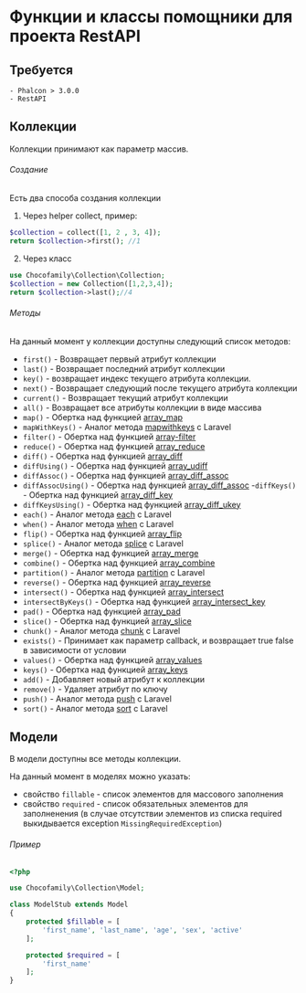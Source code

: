 # Функции и классы помощники для проекта RestAPI

## Требуется
    - Phalcon > 3.0.0
    - RestAPI

## Коллекции

Коллекции принимают как параметр массив.

###### Cоздание


Есть два способа создания коллекции
1. Через helper сollect, пример:
```php
$collection = collect([1, 2 , 3, 4]);
return $collection->first(); //1
```
2. Через класс
```php
use Chocofamily\Collection\Collection;
$collection = new Collection([1,2,3,4]);
return $collection->last();//4
```

###### Методы

На данный момент у коллекции доступны следующий список методов:
- `first()` - Возвращает первый атрибут коллекции
- `last()` - Возвращает последний атрибут коллекции
- `key()` - возвращает индекс текущего атрибута коллекции.
- `next()` - Возвращает следующий после текущего атрибута коллекции
- `current()`  - Возвращает текущий атрибут коллекции
- `all()` - Возвращает все атрибуты коллекции в виде массива
- `map()` - Обертка над функцией [array_map](http://php.net/manual/ru/function.array-map.php "array_map") 
- `mapWithKeys()` - Аналог метода [mapwithkeys](https://laravel.com/docs/5.7/collections#method-mapwithkeys "mapwithkeys") c Laravel
- `filter()` - Обертка над функцией [array-filter](http://php.net/manual/ru/function.array-filter.php "array-filter")
- `reduce()`  - Обертка над функцией [array_reduce](http://php.net/manual/ru/function.array-reduce.php "array_reduce")
- `diff()` - Обертка над функцией [array_diff](http://php.net/manual/ru/function.array-diff.php "array_diff")
- `diffUsing()` - Обертка над функцией [array_udiff](http://php.net/manual/ru/function.array-udiff.php "array_udiff")
- `diffAssoc()` - Обертка над функцией [array_diff_assoc](http://php.net/manual/ru/function.array-diff-assoc.php "array_diff_assoc")
- `diffAssocUsing()` - Обертка над функцией [array_diff_assoc](http://php.net/manual/ru/function.array-diff-assoc.php "array_diff_assoc")
-`diffKeys()` - Обертка над функцией [array_diff_key](http://php.net/manual/ru/function.array-diff-key.php "array_diff_key")
- `diffKeysUsing()` - Обертка над функцией [array_diff_ukey](http://php.net/manual/ru/function.array-diff-ukey.php "array_diff_ukey")
- `each()` - Аналог метода [each](https://laravel.com/docs/5.7/collections#method-each "each") с Laravel
- `when()` - Аналог метода [when](https://laravel.com/docs/5.7/collections#method-when "when") с Laravel
- `flip()` - Обертка над функцией [array_flip](http://php.net/manual/ru/function.array-flip.php "array_flip")
- `splice()` - Аналог метода [splice](https://laravel.com/docs/5.7/collections#method-splice "splice") с Laravel
- `merge()` - Обертка над функцией [array_merge](http://php.net/manual/ru/function.array-merge.php "array_merge")
- `combine()` - Обертка над функцией [array_combine](http://php.net/manual/ru/function.array-combine.php "array_combine")
- `partition()` - Аналог метода [partition](https://laravel.com/docs/5.7/collections#method-partition "partition") с Laravel
- `reverse()` - Обертка над функцией [array_reverse](http://php.net/manual/ru/function.array-reverse.php "array_reverse")
- `intersect()` - Обертка над функцией [array_intersect](http://php.net/manual/ru/function.array-intersect.php "array_intersect")
- `intersectByKeys()` - Обертка над функцией [array_intersect_key](http://php.net/manual/ru/function.array-intersect-key.php "array_intersect_key")
- `pad()` - Обертка над функцией [array_pad](http://php.net/manual/ru/function.array-pad.php "array_pad")
- `slice()` - Обертка над функцией [array_slice](http://php.net/manual/ru/function.array-slice.php "array_slice")
- `chunk()` - Аналог метода [chunk](https://laravel.com/docs/5.7/collections#method-chunk "chunk") с Laravel
- `exists()` - Принимает как параметр callback, и возвращает true false в зависимости от условии
- `values()` - Обертка над функцией [array_values](http://php.net/manual/ru/function.array-values.php "array_values")
- `keys()` - Обертка над функцией [array_keys](http://php.net/manual/ru/function.array-keys.php "array_keys")
- `add()` - Добавляет новый атрибут к коллекции
- `remove()` - Удаляет атрибут по ключу
- `push()` - Аналог метода [push](https://laravel.com/docs/5.7/collections#method-push "push") с Laravel
- `sort()` - Аналог метода [sort](https://laravel.com/docs/5.7/collections#method-sort "sort") с Laravel

## Модели



В модели доступны все методы коллекции.

На данный момент в моделях можно указать:
- свойство `fillable` - список элементов для массового заполнения
- cвойство `required` - список обязательных элементов для заполненения (в случае отсутствии элементов из списка required выкидывается exception `MissingRequiredException`)

###### Пример

```php
<?php

use Chocofamily\Collection\Model;

class ModelStub extends Model
{
    protected $fillable = [
        'first_name', 'last_name', 'age', 'sex', 'active'
    ];

    protected $required = [
        'first_name'
    ];
}
```




